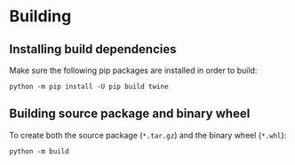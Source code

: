 # Building

## Installing build dependencies
Make sure the following pip packages are installed in order to build:

    python -m pip install -U pip build twine

## Building source package and binary wheel
To create both the source package (`*.tar.gz`) and the binary wheel (`*.whl`):

    python -m build
